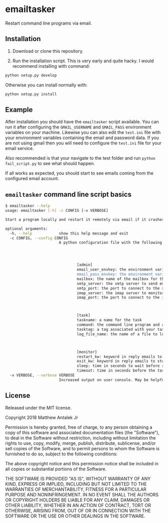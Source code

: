 # emailtasker

Restart command line programs via email.

## Installation

1) Download or clone this repository.

2) Run the installation script.
This is very early and quite hacky. I would recommend installing with command:
```bash
python setup.py develop
```

Otherwise you can install normally with:
```bash
python setup.py install
```

## Example
After installation you should have the `emailtasker` script available. You can run it after configuring the `GMAIL_USERNAME` and `GMAIL_PASS` environment variables on your machine. Likewise you can also edit the `test.ini` file with your environment variables containing the email and password data. If you are not using gmail then you will need to configure the `test.ini` file for your email service.


Also recommended is that your navigate to the test folder and run `python fail_script.py` to see what should happen.


If all works as expected, you should start to see emails coming from the configured email account.

## `emailtasker` command line script basics

```bash
$ emailtasker --help
usage: emailtasker [-h] -c CONFIG [-v VERBOSE]

Start a program locally and restart it remotely via email if it crashes.

optional arguments:
  -h, --help            show this help message and exit
  -c CONFIG, --config CONFIG
                        A python configuration file with the following fields:




                                [admin]
                                email_user_envkey: the environment variable storing the user's email address
                                email_pass_envkey: the environment variable storing the user's email password
                                mailbox: the name of the mailbox for the associated address to monitor
                                smtp_server: the smtp server to send emails through
                                smtp_port: the port to connect to the smtp imap_server
                                imap_server: the imap server to monitor
                                imap_port: the port to connect to the imap server over



                                [task]
                                taskname: a name for the task
                                command: the command line program and arguments to execute
                                tasktag: a tag associated with your task. it may make it easier to autofilter emailtasker related emails on your email account
                                log_file_name: the name of a file to log program output to



                                [monitor]
                                restart_kw: keyword in reply emails to restart the task
                                exit_kw: keyword in reply emails to stop runnning the task
                                sleep: time in seconds to wait before rechecking email inbox
                                timeout: time in seconds before the task will automatically exit and the user can no longer restart the program
  -v VERBOSE, --verbose VERBOSE
                        Increased output on user console. May be helpful in debugging.

```
## License
Released under the MIT license.

Copyright 2018 Matthew Antalek Jr

Permission is hereby granted, free of charge, to any person obtaining a copy of this software and associated documentation files (the "Software"), to deal in the Software without restriction, including without limitation the rights to use, copy, modify, merge, publish, distribute, sublicense, and/or sell copies of the Software, and to permit persons to whom the Software is furnished to do so, subject to the following conditions:

The above copyright notice and this permission notice shall be included in all copies or substantial portions of the Software.

THE SOFTWARE IS PROVIDED "AS IS", WITHOUT WARRANTY OF ANY KIND, EXPRESS OR IMPLIED, INCLUDING BUT NOT LIMITED TO THE WARRANTIES OF MERCHANTABILITY, FITNESS FOR A PARTICULAR PURPOSE AND NONINFRINGEMENT. IN NO EVENT SHALL THE AUTHORS OR COPYRIGHT HOLDERS BE LIABLE FOR ANY CLAIM, DAMAGES OR OTHER LIABILITY, WHETHER IN AN ACTION OF CONTRACT, TORT OR OTHERWISE, ARISING FROM, OUT OF OR IN CONNECTION WITH THE SOFTWARE OR THE USE OR OTHER DEALINGS IN THE SOFTWARE.
